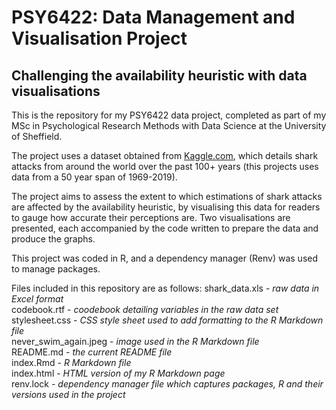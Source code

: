 # PSY6422: Data Management and Visualisation Project

## Challenging the availability heuristic with data visualisations

This is the repository for my PSY6422 data project, completed as part of my MSc in Psychological Research Methods with Data Science at the University of Sheffield.

The project uses a dataset obtained from [Kaggle.com](https://www.kaggle.com/ncsaayali/shark-attack-dataset), which details shark attacks from around the world over the past 100+ years (this projects uses data from a 50 year span of 1969-2019).

The project aims to assess the extent to which estimations of shark attacks are affected by the availability heuristic, by visualising this data for readers to gauge how accurate their perceptions are. Two visualisations are presented, each accompanied by the code written to prepare the data and produce the graphs.

This project was coded in R, and a dependency manager (Renv) was used to manage packages.

Files included in this repository are as follows:
shark_data.xls - *raw data in Excel format*  
codebook.rtf - *coodebook detailing variables in the raw data set*  
stylesheet.css - *CSS style sheet used to add formatting to the R Markdown file*  
never_swim_again.jpeg - *image used in the R Markdown file*  
README.md - *the current README file*  
index.Rmd - *R Markdown file*  
index.html - *HTML version of my R Markdown page*  
renv.lock - *dependency manager file which captures packages, R and their versions used in the project*
